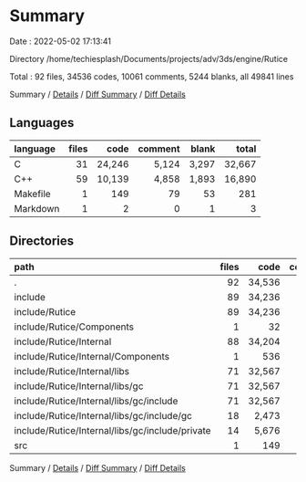 # Summary

Date : 2022-05-02 17:13:41

Directory /home/techiesplash/Documents/projects/adv/3ds/engine/Rutice

Total : 92 files,  34536 codes, 10061 comments, 5244 blanks, all 49841 lines

Summary / [Details](details.md) / [Diff Summary](diff.md) / [Diff Details](diff-details.md)

## Languages
| language | files | code | comment | blank | total |
| :--- | ---: | ---: | ---: | ---: | ---: |
| C | 31 | 24,246 | 5,124 | 3,297 | 32,667 |
| C++ | 59 | 10,139 | 4,858 | 1,893 | 16,890 |
| Makefile | 1 | 149 | 79 | 53 | 281 |
| Markdown | 1 | 2 | 0 | 1 | 3 |

## Directories
| path | files | code | comment | blank | total |
| :--- | ---: | ---: | ---: | ---: | ---: |
| . | 92 | 34,536 | 10,061 | 5,244 | 49,841 |
| include | 89 | 34,236 | 9,948 | 5,152 | 49,336 |
| include/Rutice | 89 | 34,236 | 9,948 | 5,152 | 49,336 |
| include/Rutice/Components | 1 | 32 | 4 | 7 | 43 |
| include/Rutice/Internal | 88 | 34,204 | 9,944 | 5,145 | 49,293 |
| include/Rutice/Internal/Components | 1 | 536 | 39 | 57 | 632 |
| include/Rutice/Internal/libs | 71 | 32,567 | 9,760 | 4,819 | 47,146 |
| include/Rutice/Internal/libs/gc | 71 | 32,567 | 9,760 | 4,819 | 47,146 |
| include/Rutice/Internal/libs/gc/include | 71 | 32,567 | 9,760 | 4,819 | 47,146 |
| include/Rutice/Internal/libs/gc/include/gc | 18 | 2,473 | 2,364 | 653 | 5,490 |
| include/Rutice/Internal/libs/gc/include/private | 14 | 5,676 | 2,082 | 749 | 8,507 |
| src | 1 | 149 | 34 | 38 | 221 |

Summary / [Details](details.md) / [Diff Summary](diff.md) / [Diff Details](diff-details.md)